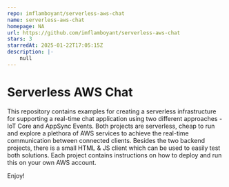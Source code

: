 ```yaml
---
repo: imflamboyant/serverless-aws-chat
name: serverless-aws-chat
homepage: NA
url: https://github.com/imflamboyant/serverless-aws-chat
stars: 3
starredAt: 2025-01-22T17:05:15Z
description: |-
    null
---
```


# Serverless AWS Chat

This repository contains examples for creating a serverless infrastructure for supporting a real-time chat application
using two different approaches - IoT Core and AppSync Events. Both projects are serverless, cheap to run and explore a 
plethora of AWS services to achieve the real-time communication between connected clients. Besides the two backend projects,
there is a small HTML & JS client which can be used to easily test both solutions. Each project contains instructions on
how to deploy and run this on your own AWS account.

Enjoy!
